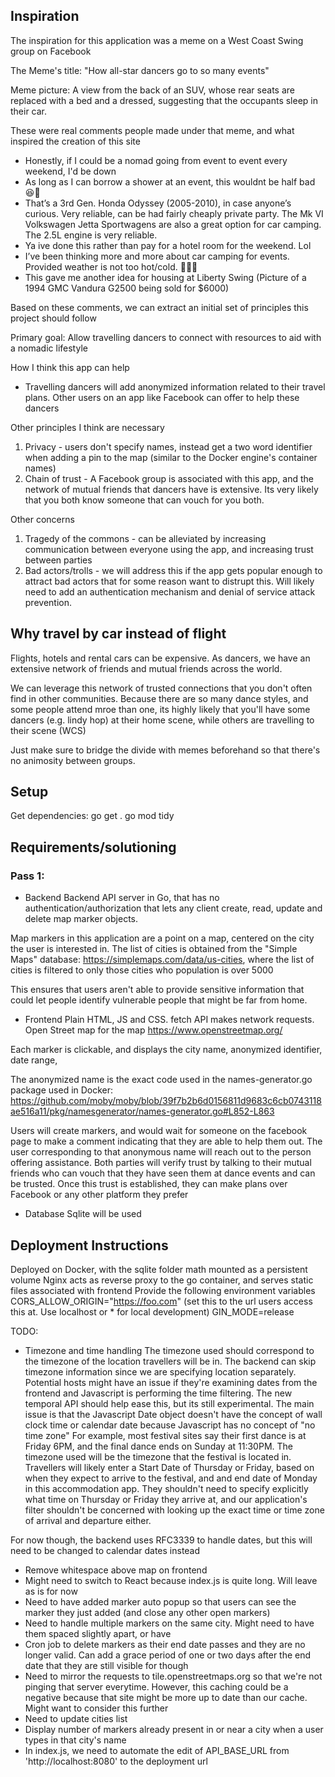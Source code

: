 ## Inspiration

The inspiration for this application was a meme on a West Coast Swing group on Facebook 

The Meme's title: "How all-star dancers go to so many events"

Meme picture: A view from the back of an SUV, whose rear seats are replaced with a bed and a dressed, suggesting that the occupants sleep in their car.

These were real comments people made under that meme, and what inspired the creation of this site

- Honestly, if I could be a nomad going from event to event every weekend, I'd be down
- As long as I can borrow a shower at an event, this wouldnt be half bad 😆🚿
- That’s a 3rd Gen. Honda Odyssey (2005-2010), in case anyone’s curious. Very reliable, can be had fairly cheaply private party.
The Mk VI Volkswagen Jetta Sportwagens are also a great option for car camping. The 2.5L engine is very reliable.
- Ya ive done this rather than pay for a hotel room for the weekend. Lol
- I’ve been thinking more and more about car camping for events. Provided weather is not too hot/cold. 🤷🏻‍♀️
- This gave me another idea for housing at Liberty Swing (Picture of a 1994 GMC Vandura G2500 being sold for $6000)

Based on these comments, we can extract an initial set of principles this project should follow

Primary goal:
Allow travelling dancers to connect with resources to aid with a nomadic lifestyle

How I think this app can help
- Travelling dancers will add anonymized information related to their travel plans. Other users on an app like Facebook can offer to help these dancers

Other principles I think are necessary
1) Privacy - users don't specify names, instead get a two word identifier when adding a pin to the map (similar to the Docker engine's container names)
2) Chain of trust - A Facebook group is associated with this app, and the network of mutual friends that dancers have is extensive. Its very likely that you both know someone that can vouch for you both.

Other concerns
1) Tragedy of the commons - can be alleviated by increasing communication between everyone using the app, and increasing trust between parties
2) Bad actors/trolls - we will address this if the app gets popular enough to attract bad actors that for some reason want to distrupt this. Will likely need to add an authentication mechanism and denial of service attack prevention.

## Why travel by car instead of flight

Flights, hotels and rental cars can be expensive. As dancers, we have an extensive network of friends and mutual friends across the world.

We can leverage this network of trusted connections that you don't often find in other communities. Because there are so many dance styles, and some people attend mroe than one, its highly likely that you'll have some dancers (e.g. lindy hop) at their home scene, while others are travelling to their scene (WCS)

Just make sure to bridge the divide with memes beforehand so that there's no animosity between groups.


## Setup
Get dependencies:
go get .
go mod tidy

## Requirements/solutioning

### Pass 1:
- Backend
Backend API server in Go, that has no authentication/authorization that lets any client create, read, update and delete map marker objects.

Map markers in this application are a point on a map, centered on the city the user is interested in. The list of cities is obtained from the "Simple Maps" database: https://simplemaps.com/data/us-cities, where the list of cities is filtered to only those cities who population is over 5000

This ensures that users aren't able to provide sensitive information that could let people identify vulnerable people that might be far from home.

- Frontend
Plain HTML, JS and CSS. fetch API makes network requests. 
Open Street map for the map https://www.openstreetmap.org/

Each marker is clickable, and displays the city name, anonymized identifier, date range, 

The anonymized name is the exact code used in the names-generator.go package used in Docker:
https://github.com/moby/moby/blob/39f7b2b6d0156811d9683c6cb0743118ae516a11/pkg/namesgenerator/names-generator.go#L852-L863

Users will create markers, and would wait for someone on the facebook page to make a comment indicating that they are able to help them out. The user corresponding to that anonymous name will reach out to the person offering assistance.
Both parties will verify trust by talking to their mutual friends who can vouch that they have seen them at dance events and can be trusted. Once this trust is established, they can make plans over Facebook or any other platform they prefer

- Database
Sqlite will be used

## Deployment Instructions
Deployed on Docker, with the sqlite folder math mounted as a persistent volume
Nginx acts as reverse proxy to the go container, and serves static files associated with frontend
Provide the following environment variables
CORS_ALLOW_ORIGIN="https://foo.com" (set this to the url users access this at. Use localhost or * for local development)
GIN_MODE=release

TODO:
- Timezone and time handling
The timezone used should correspond to the timezone of the location travellers will be in. The backend can skip timezone information since we are specifying location separately. Potential hosts might have an issue if they're examining dates from the frontend and Javascript is performing the time filtering. The new temporal API should help ease this, but its still experimental. The main issue is that the Javascript Date object doesn't have the concept of wall clock time or calendar date because Javascript has no concept of "no time zone"
For example, most festival sites say their first dance is at Friday 6PM, and the final dance ends on Sunday at 11:30PM. The timezone used will be the timezone that the festival is located in. Travellers will likely enter a Start Date of Thursday or Friday, based on when they expect to arrive to the festival, and and end date of Monday in this accommodation app.
They shouldn't need to specify explicitly what time on Thursday or Friday they arrive at, and our application's filter shouldn't be concerned with looking up the exact time or time zone of arrival and departure either.

For now though, the backend uses RFC3339 to handle dates, but this will need to be changed to calendar dates instead

- Remove whitespace above map on frontend
- Might need to switch to React because index.js is quite long. Will leave as is for now
- Need to have added marker auto popup so that users can see the marker they just added (and close any other open markers)
- Need to handle multiple markers on the same city. Might need to have them spaced slightly apart, or have 
- Cron job to delete markers as their end date passes and they are no longer valid. Can add a grace period of one or two days after the end date that they are still visible for though
- Need to mirror the requests to tile.openstreetmaps.org so that we're not pinging that server everytime. However, this caching could be a negative because that site might be more up to date than our cache. Might want to consider this further
- Need to update cities list
- Display number of markers already present in or near a city when a user types in that city's name
- In index.js, we need to automate the edit of API_BASE_URL from 'http://localhost:8080' to the deployment url